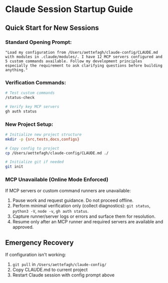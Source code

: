 # Claude Session Startup Guide

## Quick Start for New Sessions

### Standard Opening Prompt:
```
"Load my configuration from /Users/aettefagh/claude-config/CLAUDE.md with modules in .claude/modules/. I have 12 MCP servers configured and 5 custom commands available. Follow my development principles especially the requirement to ask clarifying questions before building anything."
```

### Verification Commands:
```bash
# Test custom commands
/status-check

# Verify key MCP servers
gh auth status
```

### New Project Setup:
```bash
# Initialize new project structure
mkdir -p {src,tests,docs,configs}

# Copy config to project
cp /Users/aettefagh/claude-config/CLAUDE.md ./

# Initialize git if needed
git init
```

### MCP Unavailable (Online Mode Enforced)
If MCP servers or custom command runners are unavailable:
1. Pause work and request guidance. Do not proceed offline.
2. Perform minimal verification only (collect diagnostics): `git status`, `python3 -V`, `node -v`, `gh auth status`.
3. Capture runner/server logs or errors and surface them for resolution.
4. Resume only after an MCP runner and required servers are available and approved.

## Emergency Recovery
If configuration isn't working:
1. `git pull` in `/Users/aettefagh/claude-config/`
2. Copy CLAUDE.md to current project
3. Restart Claude session with config prompt above
